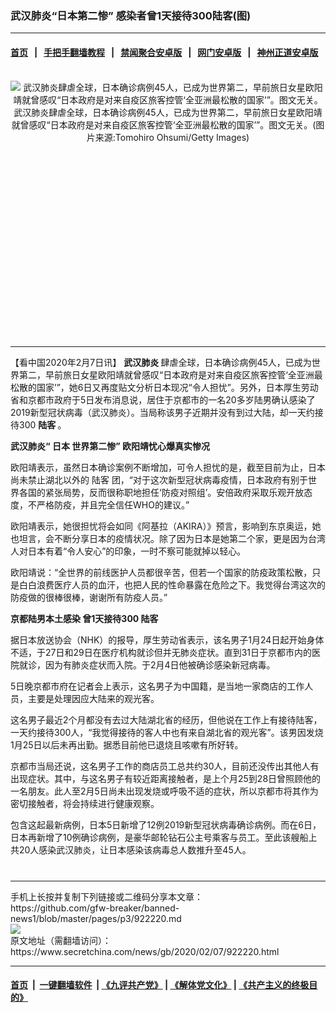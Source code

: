 ### 武汉肺炎“日本第二惨” 感染者曾1天接待300陆客(图)
------------------------

#### [首页](https://github.com/gfw-breaker/banned-news1/blob/master/README.md) &nbsp;&nbsp;|&nbsp;&nbsp; [手把手翻墙教程](https://github.com/gfw-breaker/guides/wiki) &nbsp;&nbsp;|&nbsp;&nbsp; [禁闻聚合安卓版](https://github.com/gfw-breaker/bn-android) &nbsp;&nbsp;|&nbsp;&nbsp; [网门安卓版](https://github.com/oGate2/oGate) &nbsp;&nbsp;|&nbsp;&nbsp; [神州正道安卓版](https://github.com/SzzdOgate/update) 



<div class="article_right" style="fone-color:#000">
 <p style="text-align:center">
  <br>
   <img alt="武汉肺炎肆虐全球，日本确诊病例45人，已成为世界第二，早前旅日女星欧阳靖就曾感叹“日本政府是对来自疫区旅客控管‘全亚洲最松散的国家’”。图文无关。" src="https://img3.secretchina.com/pic/2020/1-25/p2611722a819144650-ss.jpg"/>
   <br>
    武汉肺炎肆虐全球，日本确诊病例45人，已成为世界第二，早前旅日女星欧阳靖就曾感叹“日本政府是对来自疫区旅客控管‘全亚洲最松散的国家’”。图文无关。(图片来源:Tomohiro Ohsumi/Getty Images)
    <span id="hideid" name="hideid" style="color:red;display:none;">
     <span href="https://www.secretchina.com">
     </span>
    </span>
   </br>
  </br>
 </p>
 <div id="txt-mid1-t21-2017">
  <ins class="adsbygoogle" data-ad-client="ca-pub-1276641434651360" data-ad-slot="2451032099" style="display:inline-block;width:336px;height:280px">
  </ins>
  

---


  </div>
 </div>
 <p>
  【看中国2020年2月7日讯】
  <strong>
   <span href="https://www.secretchina.com/news/gb/tag/武汉肺炎" target="_blank">
    武汉肺炎
   </span>
  </strong>
  肆虐全球，日本确诊病例45人，已成为世界第二，早前旅日女星欧阳靖就曾感叹“日本政府是对来自疫区旅客控管‘全亚洲最松散的国家’”，她6日又再度贴文分析日本现况“令人担忧”。另外，日本厚生劳动省和京都市政府于5日发布消息说，居住于京都市的一名20多岁陆男确认感染了2019新型冠状病毒（武汉肺炎）。当局称该男子近期并没有到过大陆，却一天约接待300
  <strong>
   陆客
  </strong>
  。
  <span id="hideid" name="hideid" style="color:red;display:none;">
   <span href="https://www.secretchina.com">
   </span>
  </span>
 </p>
 <p>
  <strong>
   武汉肺炎“
   <span href="https://www.secretchina.com/news/gb/tag/日本" target="_blank">
    日本
   </span>
   世界第二惨” 欧阳靖忧心爆真实惨况
  </strong>
 </p>
 <p>
  欧阳靖表示，虽然日本确诊案例不断增加，可令人担忧的是，截至目前为止，日本尚未禁止湖北以外的
  <span href="https://www.secretchina.com/news/gb/tag/陆客" target="_blank">
   陆客
  </span>
  团，“对于这次新型冠状病毒疫情，日本政府有别于世界各国的紧张局势，反而很称职地担任‘防疫对照组’。安倍政府采取乐观开放态度，不严格防疫，并且完全信任WHO的建议。”
 </p>
 <p>
  欧阳靖表示，她很担忧将会如同《阿基拉（AKIRA）》预言，影响到东京奥运，她也坦言，会不断分享日本的疫情状况。除了因为日本是她第二个家，更是因为台湾人对日本有着“令人安心”的印象，一时不察可能就掉以轻心。
 </p>
 <p>
  欧阳靖说：“全世界的前线医护人员都很辛苦，但若一个国家的防疫政策松散，只是白白浪费医疗人员的血汗，也把人民的性命暴露在危险之下。我觉得台湾这次的防疫做的很棒很棒，谢谢所有防疫人员。”
 </p>
 <p style="text-align: center;">
 </p>
 <p>
  <strong>
   京都陆男本土感染 曾1天接待300
   <span href="https://zh.wikipedia.org/wiki/%E9%99%B8%E5%AE%A2%E8%B5%B4%E5%8F%B0%E6%97%85%E9%81%8A" target="_blank">
    陆客
   </span>
  </strong>
 </p>
 <p>
  据日本放送协会（NHK）的报导，厚生劳动省表示，该名男子1月24日起开始身体不适，于27日和29日在医疗机构就诊但并无肺炎症状。直到31日于京都市内的医院就诊，因为有肺炎症状而入院。于2月4日他被确诊感染新冠病毒。
 </p>
 <p>
  5日晚京都市府在记者会上表示，这名男子为中国籍，是当地一家商店的工作人员，主要是处理因应大陆来的观光客。
 </p>
 <p>
  这名男子最近2个月都没有去过大陆湖北省的经历，但他说在工作上有接待陆客，一天约接待300人，“我觉得接待的客人中也有来自湖北省的观光客”。该男因发烧1月25日以后未再出勤。据悉目前他已退烧且咳嗽有所好转。
 </p>
 <p>
  京都市当局还说，这名男子工作的商店员工总共约30人，目前还没传出其他人有出现症状。其中，与这名男子有较近距离接触者，是上个月25到28日曾照顾他的一名朋友。此人至2月5日尚未出现发烧或呼吸不适的症状，所以京都市将其作为密切接触者，将会持续进行健康观察。
 </p>
 <p>
  包含这起最新病例，日本5日新增了12例2019新型冠状病毒确诊病例。而在6日，日本再新增了10例确诊病例，是豪华邮轮钻石公主号乘客与员工。至此该艘船上共20人感染武汉肺炎，让日本感染该病毒总人数推升至45人。
  <center>
   <div>
    <div id="txt-mid2-t22-2017" style="display: block;  max-height: 351px;  overflow: hidden;">
     <div id="SC-21xxx">
     </div>
     <ins class="adsbygoogle" data-ad-client="ca-pub-1276641434651360" data-ad-format="auto" data-ad-slot="4301710469" data-full-width-responsive="true" style="display:block">
     </ins>
    </div>
   </div>
  </center>
  <div style="padding-top:12px;">
  </div>
 </p>
</div>

<hr/>
手机上长按并复制下列链接或二维码分享本文章：<br/>
https://github.com/gfw-breaker/banned-news1/blob/master/pages/p3/922220.md <br/>
<a href='https://github.com/gfw-breaker/banned-news1/blob/master/pages/p3/922220.md'><img src='https://github.com/gfw-breaker/banned-news1/blob/master/pages/p3/922220.md.png'/></a> <br/>
原文地址（需翻墙访问）：https://www.secretchina.com/news/gb/2020/02/07/922220.html


------------------------
#### [首页](https://github.com/gfw-breaker/banned-news1/blob/master/README.md) &nbsp;|&nbsp; [一键翻墙软件](https://github.com/gfw-breaker/nogfw/blob/master/README.md) &nbsp;| [《九评共产党》](https://github.com/gfw-breaker/9ping.md/blob/master/README.md#九评之一评共产党是什么) | [《解体党文化》](https://github.com/gfw-breaker/jtdwh.md/blob/master/README.md) | [《共产主义的终极目的》](https://github.com/gfw-breaker/gczydzjmd.md/blob/master/README.md)


<img src='http://gfw-breaker.win/banned-news/pages/p3/922220.md' width='0px' height='0px'/>